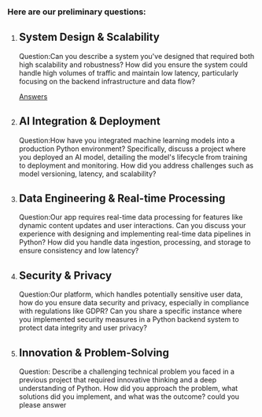 ### Here are our preliminary questions:

1. ## System Design & Scalability

   Question:Can you describe a system you've designed that required both high scalability and robustness? How did you ensure the system could handle high volumes of traffic and maintain low latency, particularly focusing on the backend infrastructure and data flow?

   [Answers](answers/system_design.md)
2. ## AI Integration & Deployment

   Question:How have you integrated machine learning models into a production Python environment? Specifically, discuss a project where you deployed an AI model, detailing the model's lifecycle from training to deployment and monitoring. How did you address challenges such as model versioning, latency, and scalability?
3. ## Data Engineering & Real-time Processing

   Question:Our app requires real-time data processing for features like dynamic content updates and user interactions. Can you discuss your experience with designing and implementing real-time data pipelines in Python? How did you handle data ingestion, processing, and storage to ensure consistency and low latency?
4. ## Security & Privacy

   Question:Our platform, which handles potentially sensitive user data, how do you ensure data security and privacy, especially in compliance with regulations like GDPR? Can you share a specific instance where you implemented security measures in a Python backend system to protect data integrity and user privacy?
5. ## Innovation & Problem-Solving

   Question:
   Describe a challenging technical problem you faced in a previous project that required innovative thinking and a deep understanding of Python. How did you approach the problem, what solutions did you implement, and what was the outcome?
   could you please answer
